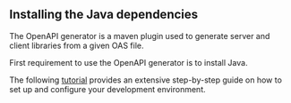 ## Installing the Java dependencies

The OpenAPI generator is a maven plugin used to generate server and client libraries from a given OAS file.

First requirement to use the OpenAPI generator is to install Java. 

The following [tutorial](https://cloud.google.com/java/docs/setup#install_a_jdk_java_development_kit) provides an extensive step-by-step guide on how to set up and configure your development environment.
